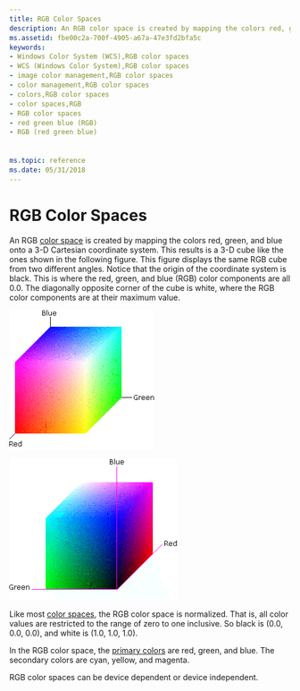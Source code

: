 ```yaml
---
title: RGB Color Spaces
description: An RGB color space is created by mapping the colors red, green, and blue onto a 3-D Cartesian coordinate system.
ms.assetid: fbe00c2a-700f-4905-a67a-47e3fd2bfa5c
keywords:
- Windows Color System (WCS),RGB color spaces
- WCS (Windows Color System),RGB color spaces
- image color management,RGB color spaces
- color management,RGB color spaces
- colors,RGB color spaces
- color spaces,RGB
- RGB color spaces
- red green blue (RGB)
- RGB (red green blue)


ms.topic: reference
ms.date: 05/31/2018
---
```


# RGB Color Spaces

An RGB [color space](c.md) is created by mapping the colors red, green, and blue onto a 3-D Cartesian coordinate system. This results is a 3-D cube like the ones shown in the following figure. This figure displays the same RGB cube from two different angles. Notice that the origin of the coordinate system is black. This is where the red, green, and blue (RGB) color components are all 0.0. The diagonally opposite corner of the cube is white, where the RGB color components are at their maximum value.

![rgb color space cube at maximum values](images/rgbclrs1.png)

![rgb color space cube at minimum values](images/rgbclrs2.png)

Like most [color spaces](c.md), the RGB color space is normalized. That is, all color values are restricted to the range of zero to one inclusive. So black is (0.0, 0.0, 0.0), and white is (1.0, 1.0, 1.0).

In the RGB color space, the [primary colors](p.md) are red, green, and blue. The secondary colors are cyan, yellow, and magenta.

RGB color spaces can be device dependent or device independent.

 

 




